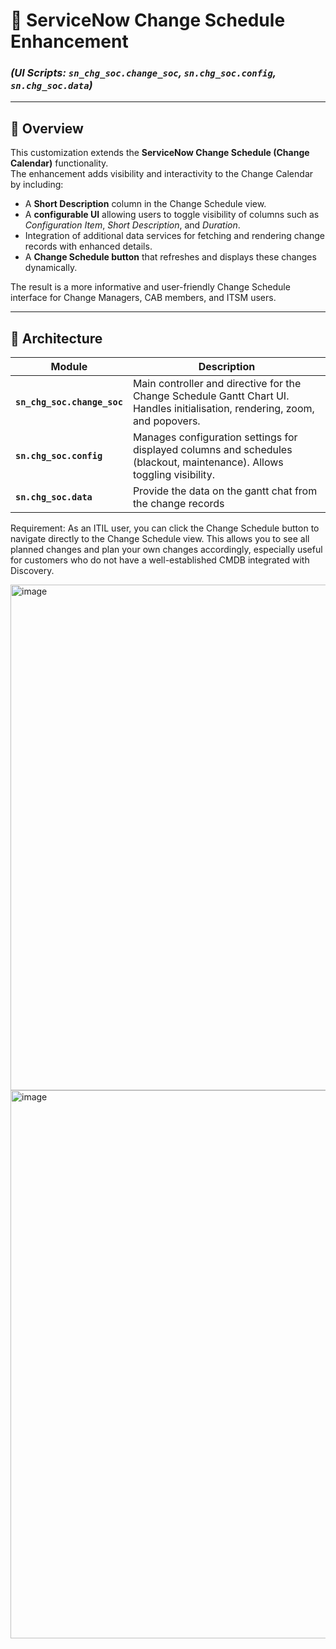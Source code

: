 # 🧾 ServiceNow Change Schedule Enhancement  
### _(UI Scripts: `sn_chg_soc.change_soc`, `sn.chg_soc.config`, `sn.chg_soc.data`)_  

---

## 📘 Overview  

This customization extends the **ServiceNow Change Schedule (Change Calendar)** functionality.  
The enhancement adds visibility and interactivity to the Change Calendar by including:  

- A **Short Description** column in the Change Schedule view.  
- A **configurable UI** allowing users to toggle visibility of columns such as _Configuration Item_, _Short Description_, and _Duration_.  
- Integration of additional data services for fetching and rendering change records with enhanced details.  
- A **Change Schedule button** that refreshes and displays these changes dynamically.  

The result is a more informative and user-friendly Change Schedule interface for Change Managers, CAB members, and ITSM users.  

---

## 🧩 Architecture  

| Module | Description |
|--------|-------------|
| **`sn_chg_soc.change_soc`** | Main controller and directive for the Change Schedule Gantt Chart UI. Handles initialisation, rendering, zoom, and popovers. |
| **`sn.chg_soc.config`** | Manages configuration settings for displayed columns and schedules (blackout, maintenance). Allows toggling visibility. |
| **`sn.chg_soc.data`** | Provide the data on the gantt chat from the change records


Requirement:
As an ITIL user, you can click the Change Schedule button to navigate directly to the Change Schedule view.
This allows you to see all planned changes and plan your own changes accordingly, especially useful for customers who do not have a well-established CMDB integrated with Discovery.

<img width="1505" height="809" alt="image" src="https://github.com/user-attachments/assets/4af1b6cb-87e6-4a53-a243-6592fbf548c1" />

<img width="1913" height="877" alt="image" src="https://github.com/user-attachments/assets/fc0a6f46-febd-45bb-a741-78462fa1512a" />

